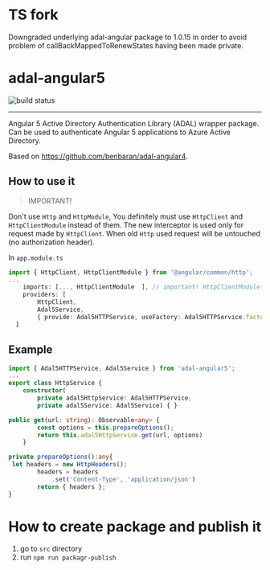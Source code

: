 # TS fork
Downgraded underlying adal-angular package to 1.0.15 in order to avoid problem of callBackMappedToRenewStates having been made private.
# adal-angular5
![build status](https://travis-ci.org/grumar/adal-angular5.svg?branch=master)


___

Angular 5 Active Directory Authentication Library (ADAL) wrapper package. Can be used to authenticate Angular 5 applications to Azure Active Directory.

Based on https://github.com/benbaran/adal-angular4.


## How to use it
> IMPORTANT!

Don't use `Http` and `HttpModule`, You definitely must use `HttpClient` and `HttpClientModule` instead of them.
The new interceptor is used only for request made by `HttpClient`.
When old `Http` used request will be untouched (no authorization header).

In `app.module.ts`

```typescript
import { HttpClient, HttpClientModule } from '@angular/common/http';
...
    imports: [..., HttpClientModule  ], // important! HttpClientModule replaces HttpModule
    providers: [
        HttpClient,
        Adal5Service,
        { provide: Adal5HTTPService, useFactory: Adal5HTTPService.factory, deps: [HttpClient, Adal5Service] } //  // important! HttpClient replaces Http
  ]
```

## Example

```typescript
import { Adal5HTTPService, Adal5Service } from 'adal-angular5';
...
export class HttpService {
    constructor(
        private adal5HttpService: Adal5HTTPService,
        private adal5Service: Adal5Service) { }

public get(url: string): Observable<any> {
        const options = this.prepareOptions();
        return this.adal5HttpService.get(url, options)
    }

private prepareOptions():any{
 let headers = new HttpHeaders();
        headers = headers
            .set('Content-Type', 'application/json')
        return { headers };
}
```

# How to create package and publish it
1. go to `src` directory
1. run `npm run packagr-publish`
